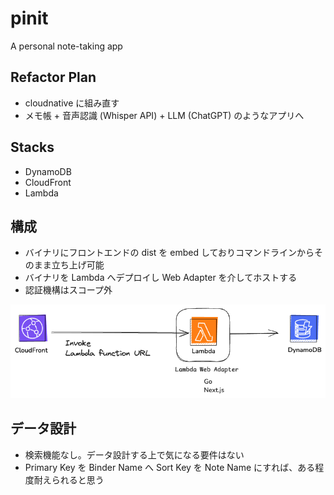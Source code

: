 # pinit
A personal note-taking app

## Refactor Plan
- cloudnative に組み直す
- メモ帳 + 音声認識 (Whisper API) + LLM (ChatGPT) のようなアプリへ

## Stacks
- DynamoDB
- CloudFront
- Lambda

## 構成
- バイナリにフロントエンドの dist を embed しておりコマンドラインからそのまま立ち上げ可能
- バイナリを Lambda へデプロイし Web Adapter を介してホストする
- 認証機構はスコープ外

![構成図](./architecture.png)

## データ設計
- 検索機能なし。データ設計する上で気になる要件はない
- Primary Key を Binder Name へ Sort Key を Note Name にすれば、ある程度耐えられると思う
